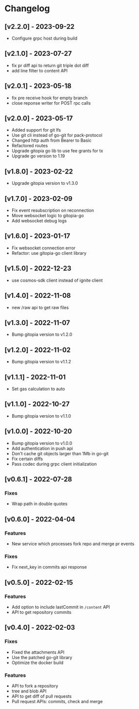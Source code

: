 # Changelog

## [v2.2.0] - 2023-09-22
- Configure grpc host during build

## [v2.1.0] - 2023-07-27

- fix pr diff api to return git triple dot diff
- add line filter to content API

## [v2.0.1] - 2023-05-18

- fix pre receive hook for empty branch
- close reponse writer for POST rpc calls

## [v2.0.0] - 2023-05-17

- Added support for git lfs
- Use git cli instead of go-git for pack-protocol
- Changed http auth from Bearer to Basic
- Refactored routes
- Upgrade gitopia go lib to use fee grants for tx
- Upgrade go version to 1.19

## [v1.8.0] - 2023-02-22

- Upgrade gitopia version to v1.3.0

## [v1.7.0] - 2023-02-09

- Fix event resubscription on reconnection
- Move websocket logic to gitopia-go
- Add websocket debug logs

## [v1.6.0] - 2023-01-17

- Fix websocket connection error
- Refactor: use gitopia-go client library

## [v1.5.0] - 2022-12-23

- use cosmos-sdk client instead of ignite client

## [v1.4.0] - 2022-11-08

- new /raw api to get raw files

## [v1.3.0] - 2022-11-07

- Bump gitopia version to v1.2.0

## [v1.2.0] - 2022-11-02

- Bump gitopia version to v1.1.2

## [v1.1.1] - 2022-11-01

- Set gas calculation to auto

## [v1.1.0] - 2022-10-27

- Bump gitopia version to v1.1.0

## [v1.0.0] - 2022-10-20

- Bump gitopia version to v1.0.0
- Add authentication in push api
- Don't cache git objects larger than 1Mb in go-git
- Fix certain diffs
- Pass codec during grpc client initialization

## [v0.6.1] - 2022-07-28

### Fixes

- Wrap path in double quotes

## [v0.6.0] - 2022-04-04

### Features

- New service which processes fork repo and merge pr events

### Fixes

- Fix next_key in commits api response

## [v0.5.0] - 2022-02-15

### Features

- Add option to include lastCommit in `/content` API
- API to get repository commits

## [v0.4.0] - 2022-02-03

### Fixes

- Fixed the attachments API
- Use the patched go-git library
- Optimize the docker build

### Features

- API to fork a repository
- tree and blob API
- API to get diff of pull requests
- Pull request APIs: commits, check and merge
